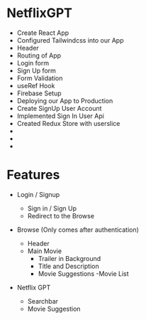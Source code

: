 # NetflixGPT

- Create React App
- Configured Tailwindcss into our App
- Header
- Routing of App
- Login form
- Sign Up form
- Form Validation
- useRef Hook
- Firebase Setup
- Deploying our App to Production
- Create SignUp User Account    
- Implemented Sign In User Api
- Created Redux Store with userslice
- 
- 
- 


# Features

- Login / Signup
    - Sign in / Sign Up
    - Redirect to the Browse

- Browse (Only comes after authentication)
    - Header
    - Main Movie
        - Trailer in Background
        - Title and Description
        - Movie Suggestions
            -Movie List 

- Netflix GPT
    - Searchbar 
    - Movie Suggestion
